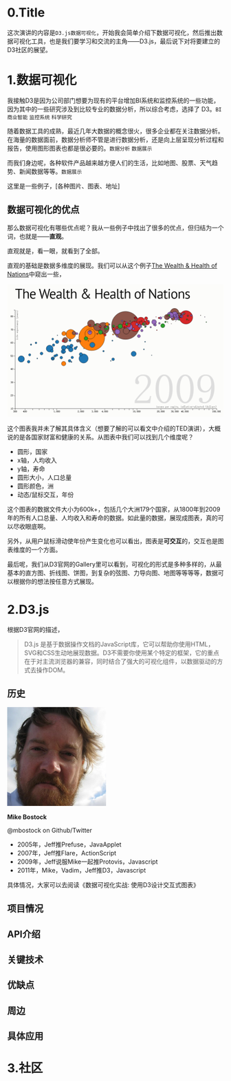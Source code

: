 0.Title
========
这次演讲的内容是`D3.js数据可视化`，开始我会简单介绍下数据可视化，然后推出数据可视化工具，也是我们要学习和交流的主角——D3.js，最后说下对将要建立的D3社区的展望。

1.数据可视化
===========
我接触D3是因为公司部门想要为现有的平台增加BI系统和监控系统的一些功能，因为其中的一些研究涉及到比较专业的数据分析，所以综合考虑，选择了
D3。`BI商业智能` `监控系统` `科学研究`

随着数据工具的成熟，最近几年大数据的概念很火，很多企业都在关注数据分析。在海量的数据面前，数据分析师不管是进行数据分析，还是向上层呈现分析过程和报告，使用图形图表也都是很必要的。`数据分析` `数据展示`

而我们身边呢，各种软件产品越来越方便人们的生活，比如地图、股票、天气趋势、新闻数据等等。`数据展示`

这里是一些例子，[各种图片、图表、地址]

数据可视化的优点
-----------------

那么数据可视化有哪些优点呢？我从一些例子中找出了很多的优点，但归结为一个词，也就是——**直观**。

直观就是，看一眼，就看到了全部。

直观的基础是数据多维度的展现。我们可以从这个例子[The Wealth & Health of Nations](http://bost.ocks.org/mike/nations/)中窥出一些，

![](images/the_wealth_and_health_of_nations.png)


这个图表我并未了解其具体含义（想要了解的可以看文中介绍的TED演讲），大概说的是各国家财富和健康的关系。从图表中我们可以找到几个维度呢？

* 圆形，国家
* x轴，人均收入
* y轴，寿命
* 圆形大小，人口总量
* 圆形颜色，洲
* 动态/鼠标交互，年份

这个图表的数据文件大小为600k+，包括几个大洲179个国家，从1800年到2009年的所有人口总量、人均收入和寿命的数据。如此量的数据，展现成图表，真的可以尽收眼底啊。

另外，从用户鼠标滑动使年份产生变化也可以看出，图表是**可交互**的，交互也是图表维度的一个方面。

最后呢，我们从D3官网的Gallery里可以看到，可视化的形式是多种多样的，从最基本的直方图、折线图、饼图，到复杂的弦图、力导向图、地图等等等等，数据可以根据你的想法按任意方式展现。

2.D3.js
======
根据D3官网的描述，

> D3.js 是基于数据操作文档的JavaScript库，它可以帮助你使用HTML，SVG和CSS生动地展现数据。D3不需要你使用某个特定的框架，它的重点在于对主流浏览器的兼容，同时结合了强大的可视化组件，以数据驱动的方式去操作DOM。

历史
-----
<img src="images/mike_bostock.jpg" width="230" height="230">

**Mike Bostock**

@mbostock on Github/Twitter

* 2005年，Jeff推Prefuse，JavaApplet
* 2007年，Jeff推Flare，ActionScript
* 2009年，Jeff说服Mike一起推Protovis，Javascript
* 2011年，Mike，Vadim，Jeff推D3，Javascript

具体情况，大家可以去阅读《数据可视化实战: 使用D3设计交互式图表》

项目情况
-------

API介绍
-------

关键技术
-------

优缺点
-------

周边
----

具体应用
--------


3.社区
=======
